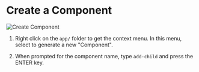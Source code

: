 # Create a Component

![Create Component](https://user-images.githubusercontent.com/3506071/39678192-ffb356a6-513c-11e8-8502-10fb02155ecc.png)

1. Right click on the `app/` folder to get the context menu. In this menu,
   select to generate a new "Component".

2. When prompted for the component name, type `add-child` and press the ENTER key.
